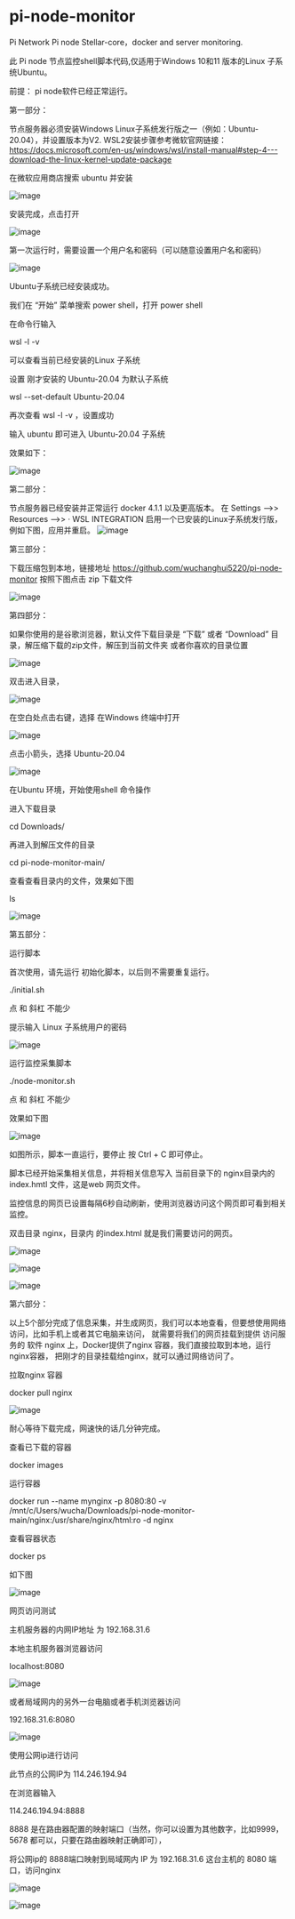 # pi-node-monitor
Pi Network Pi node Stellar-core，docker and server monitoring.

此 Pi node 节点监控shell脚本代码,仅适用于Windows 10和11 版本的Linux 子系统Ubuntu。

前提：
pi node软件已经正常运行。

第一部分：

节点服务器必须安装Windows Linux子系统发行版之一（例如：Ubuntu-20.04），并设置版本为V2.
WSL2安装步骤参考微软官网链接：
https://docs.microsoft.com/en-us/windows/wsl/install-manual#step-4---download-the-linux-kernel-update-package

在微软应用商店搜索 ubuntu 并安装

![image](https://user-images.githubusercontent.com/33740652/145417025-96b9bb91-f4fa-421b-9b7f-0e5c1b5f14be.png)

安装完成，点击打开

![image](https://user-images.githubusercontent.com/33740652/145417208-87032c15-9027-4144-99bc-745852126dda.png)

第一次运行时，需要设置一个用户名和密码（可以随意设置用户名和密码）

![image](https://user-images.githubusercontent.com/33740652/145417870-a68df0f9-4dea-4d5f-97d3-d5ac5ecccda5.png)

Ubuntu子系统已经安装成功。

我们在 “开始” 菜单搜索 power shell，打开 power shell

在命令行输入 

wsl -l -v 

可以查看当前已经安装的Linux 子系统

设置 刚才安装的 Ubuntu-20.04 为默认子系统

wsl --set-default Ubuntu-20.04

再次查看 wsl -l -v ，设置成功

输入 ubuntu 即可进入 Ubuntu-20.04 子系统

效果如下：

![image](https://user-images.githubusercontent.com/33740652/145419150-95fb096a-3521-42ed-9d10-dd56973e0f12.png)




第二部分：

节点服务器已经安装并正常运行 docker 4.1.1 以及更高版本。
在 Settings -->> Resources -->> · WSL INTEGRATION 启用一个已安装的Linux子系统发行版，例如下图，应用并重启。
![image](https://user-images.githubusercontent.com/33740652/145140772-64cff51a-f928-494e-b1a1-d46b9c982084.png)


第三部分：

下载压缩包到本地，链接地址 https://github.com/wuchanghui5220/pi-node-monitor
按照下图点击 zip 下载文件

![image](https://user-images.githubusercontent.com/33740652/145364856-17e8bd44-0eeb-45fd-8a10-267703d39837.png)

第四部分：

如果你使用的是谷歌浏览器，默认文件下载目录是 “下载” 或者 “Download” 目录，解压缩下载的zip文件，解压到当前文件夹 或者你喜欢的目录位置

![image](https://user-images.githubusercontent.com/33740652/145366051-8fbca61b-632c-4d66-b9cf-91375b94a264.png)

双击进入目录，

![image](https://user-images.githubusercontent.com/33740652/145421322-7f3c4677-5185-46ce-8856-880586fdf7fc.png)

在空白处点击右键，选择 在Windows 终端中打开

![image](https://user-images.githubusercontent.com/33740652/145422862-3b15f57f-067f-467c-b061-e1288e39c9e3.png)


点击小箭头，选择 Ubuntu-20.04

![image](https://user-images.githubusercontent.com/33740652/145423044-7b9bc1c0-654d-4554-9d0c-6c09ddbd949d.png)



在Ubuntu 环境，开始使用shell 命令操作

进入下载目录 

cd Downloads/

再进入到解压文件的目录

cd pi-node-monitor-main/

查看查看目录内的文件，效果如下图

ls

![image](https://user-images.githubusercontent.com/33740652/145424563-607ea953-8b5f-4917-abfc-9f50330adfe0.png)



第五部分：

运行脚本

首次使用，请先运行 初始化脚本，以后则不需要重复运行。

./initial.sh

点 和 斜杠 不能少

提示输入 Linux 子系统用户的密码

![image](https://user-images.githubusercontent.com/33740652/145441722-6704fa59-0d67-4995-8b64-860873393238.png)

运行监控采集脚本

./node-monitor.sh           

点 和 斜杠 不能少

效果如下图

![image](https://user-images.githubusercontent.com/33740652/145425001-435c496e-d4f9-4a5b-b90a-f67e3477e319.png)

如图所示，脚本一直运行，要停止 按 Ctrl + C 即可停止。

脚本已经开始采集相关信息，并将相关信息写入 当前目录下的 nginx目录内的index.hmtl 文件，这是web 网页文件。

监控信息的网页已设置每隔6秒自动刷新，使用浏览器访问这个网页即可看到相关监控。

双击目录 nginx，目录内 的index.html 就是我们需要访问的网页。

![image](https://user-images.githubusercontent.com/33740652/145426408-6bc67bf1-6447-45fa-8c3d-2154ed8d0484.png)


![image](https://user-images.githubusercontent.com/33740652/145369308-5499fcc4-ea23-4579-911a-8d66f2706cab.png)

![image](https://user-images.githubusercontent.com/33740652/145427749-302cccc9-bcb7-4b88-ade4-7d5a48cba08f.png)



第六部分：

以上5个部分完成了信息采集，并生成网页，我们可以本地查看，但要想使用网络访问，比如手机上或者其它电脑来访问，
就需要将我们的网页挂载到提供 访问服务的 软件 nginx 上，Docker提供了nginx 容器，我们直接拉取到本地，运行nginx容器，
把刚才的目录挂载给nginx，就可以通过网络访问了。

拉取nginx 容器

docker pull nginx

![image](https://user-images.githubusercontent.com/33740652/145439687-a792edd2-ded6-4cc1-8f70-a89297b85522.png)

耐心等待下载完成，网速快的话几分钟完成。

查看已下载的容器

docker images

运行容器

docker run --name mynginx -p 8080:80 -v /mnt/c/Users/wucha/Downloads/pi-node-monitor-main/nginx:/usr/share/nginx/html:ro -d nginx

查看容器状态

docker ps

如下图

![image](https://user-images.githubusercontent.com/33740652/145440666-e1d95d11-209c-42a6-a8d7-ebfb0c068181.png)



网页访问测试

主机服务器的内网IP地址 为 192.168.31.6

本地主机服务器浏览器访问

localhost:8080

![image](https://user-images.githubusercontent.com/33740652/145435120-d1956f1f-d07d-4df4-8baa-13d97a2e2f2a.png)

或者局域网内的另外一台电脑或者手机浏览器访问

192.168.31.6:8080

![image](https://user-images.githubusercontent.com/33740652/145435654-13543b38-67f9-43f6-bff4-2f4e088a496c.png)

使用公网ip进行访问

此节点的公网IP为 114.246.194.94

在浏览器输入

114.246.194.94:8888

8888 是在路由器配置的映射端口（当然，你可以设置为其他数字，比如9999，5678 都可以，只要在路由器映射正确即可），

将公网ip的 8888端口映射到局域网内 IP 为 192.168.31.6 这台主机的 8080 端口，访问nginx

![image](https://user-images.githubusercontent.com/33740652/145437754-9a56006c-cb95-4791-b965-2a30c0d4c475.png)

![image](https://user-images.githubusercontent.com/33740652/145436842-9f7de7f4-9aa7-4790-9155-329bffe8afb2.png)

